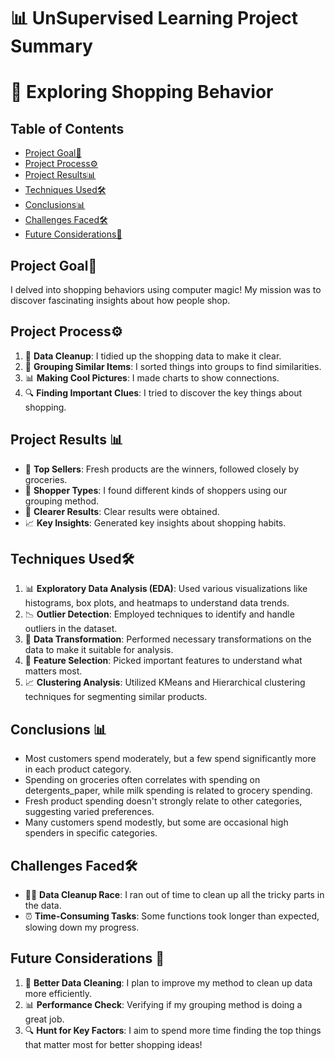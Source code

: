 # 📊 UnSupervised Learning Project Summary

# 🛒 Exploring Shopping Behavior

## Table of Contents
- [Project Goal🎯](#project-goal)
- [Project Process⚙️](#Project-Process)
- [Project Results📊](#Project-Results)
- [Techniques Used🛠](#techniques-used)
- [Conclusions📊](#conclusions)
- [Challenges Faced🛠](#challenges-faced)
- [Future Considerations🚀](#Future-Considerations)

## Project Goal🎯
I delved into shopping behaviors using computer magic! My mission was to discover fascinating insights about how people shop.

## Project Process⚙️
1. 🧹 **Data Cleanup**: I tidied up the shopping data to make it clear.
2. 🤝 **Grouping Similar Items**: I sorted things into groups to find similarities.
3. 📊 **Making Cool Pictures**: I made charts to show connections.
4. 🔍 **Finding Important Clues**: I tried to discover the key things about shopping.

## Project Results 📊
- 🌟 **Top Sellers**: Fresh products are the winners, followed closely by groceries.
- 👥 **Shopper Types**: I found different kinds of shoppers using our grouping method.
- 🧩 **Clearer Results**: Clear results were obtained.
- 📈 **Key Insights**: Generated key insights about shopping habits.


## Techniques Used🛠
1. 📊 **Exploratory Data Analysis (EDA)**: Used various visualizations like histograms, box plots, and heatmaps to understand data trends.
2. 📉 **Outlier Detection**: Employed techniques to identify and handle outliers in the dataset.
3. 🔄 **Data Transformation**: Performed necessary transformations on the data to make it suitable for analysis.
4. 🧮 **Feature Selection**: Picked important features to understand what matters most.
5. 📈 **Clustering Analysis**: Utilized KMeans and Hierarchical clustering techniques for segmenting similar products.

## Conclusions 📊
- Most customers spend moderately, but a few spend significantly more in each product category.
- Spending on groceries often correlates with spending on detergents_paper, while milk spending is related to grocery spending.
- Fresh product spending doesn't strongly relate to other categories, suggesting varied preferences.
- Many customers spend modestly, but some are occasional high spenders in specific categories.


## Challenges Faced🛠
- 🕵️‍♂️ **Data Cleanup Race**: I ran out of time to clean up all the tricky parts in the data.
- ⏰ **Time-Consuming Tasks**: Some functions took longer than expected, slowing down my progress.

## Future Considerations 🚀
1. 🧼 **Better Data Cleaning**: I plan to improve my method to clean up data more efficiently.
2. 📊 **Performance Check**: Verifying if my grouping method is doing a great job.
3. 🔍 **Hunt for Key Factors**: I aim to spend more time finding the top things that matter most for better shopping ideas!